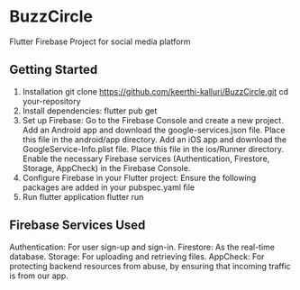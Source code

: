 # BuzzCircle

Flutter Firebase Project for social media platform

## Getting Started
1) Installation
git clone https://github.com/keerthi-kalluri/BuzzCircle.git
cd your-repository
2) Install dependencies:
flutter pub get
3) Set up Firebase:
Go to the Firebase Console and create a new project.
Add an Android app and download the google-services.json file. Place this file in the android/app directory.
Add an iOS app and download the GoogleService-Info.plist file. Place this file in the ios/Runner directory.
Enable the necessary Firebase services (Authentication, Firestore, Storage, AppCheck) in the Firebase Console.
4) Configure Firebase in your Flutter project:
Ensure the following packages are added in your pubspec.yaml file
5) Run flutter application
flutter run


## Firebase Services Used
Authentication: For user sign-up and sign-in.
Firestore: As the real-time database.
Storage: For uploading and retrieving files.
AppCheck: For protecting backend resources from abuse, by ensuring that incoming traffic is from our app.

